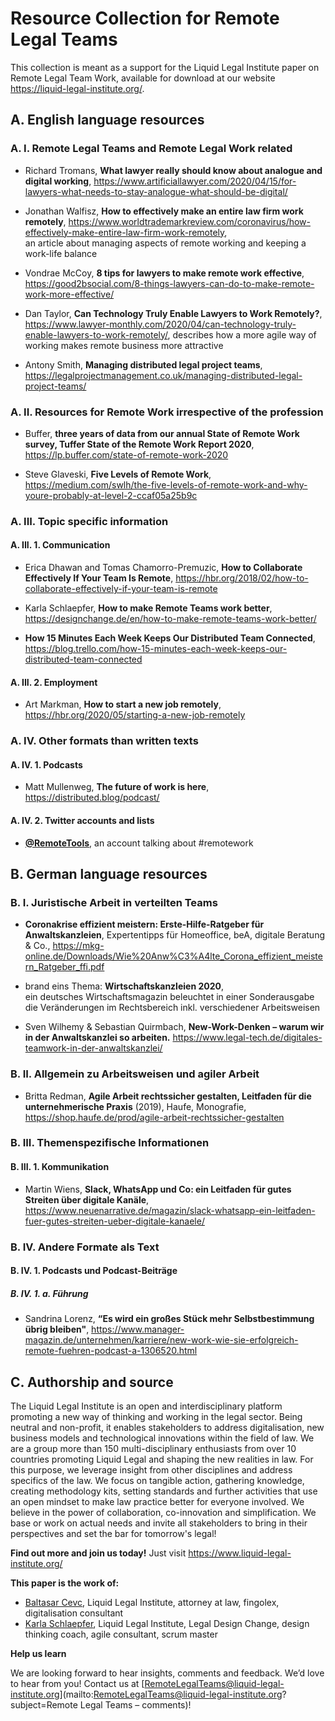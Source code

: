 # Resource Collection for Remote Legal Teams

This collection is meant as a support for the Liquid Legal Institute paper on Remote Legal Team Work, available for download at our website https://liquid-legal-institute.org/. 

## A. English language resources 

### A. I. Remote Legal Teams and Remote Legal Work related 

* Richard Tromans, **What lawyer really should know about analogue and digital working**, https://www.artificiallawyer.com/2020/04/15/for-lawyers-what-needs-to-stay-analogue-what-should-be-digital/ 

* Jonathan Walfisz, **How to effectively make an entire law firm work remotely**, https://www.worldtrademarkreview.com/coronavirus/how-effectively-make-entire-law-firm-work-remotely,  
  an article about managing aspects of remote working and keeping a work-life balance 

* Vondrae McCoy, **8 tips for lawyers to make remote work effective**, https://good2bsocial.com/8-things-lawyers-can-do-to-make-remote-work-more-effective/ 

* Dan Taylor, **Can Technology Truly Enable Lawyers to Work Remotely?**, 
  https://www.lawyer-monthly.com/2020/04/can-technology-truly-enable-lawyers-to-work-remotely/, 
  describes how a more agile way of working makes remote business more attractive 

* Antony Smith, **Managing distributed legal project teams**, https://legalprojectmanagement.co.uk/managing-distributed-legal-project-teams/ 

### A. II. Resources for Remote Work irrespective of the profession 

* Buffer, **three years of data from our annual State of Remote Work survey, Tuffer State of the Remote Work Report 2020**, https://lp.buffer.com/state-of-remote-work-2020    

* Steve Glaveski, **Five Levels of Remote Work**,  
  https://medium.com/swlh/the-five-levels-of-remote-work-and-why-youre-probably-at-level-2-ccaf05a25b9c 

### A. III. Topic specific information 

#### A. III. 1. Communication 

* Erica Dhawan and Tomas Chamorro-Premuzic, **How to Collaborate Effectively If Your Team Is Remote**, https://hbr.org/2018/02/how-to-collaborate-effectively-if-your-team-is-remote 

* Karla Schlaepfer, **How to make Remote Teams work better**, https://designchange.de/en/how-to-make-remote-teams-work-better/ 

* **How 15 Minutes Each Week Keeps Our Distributed Team Connected**, https://blog.trello.com/how-15-minutes-each-week-keeps-our-distributed-team-connected 

#### A. III. 2. Employment 

* Art Markman, **How to start a new job remotely**, 
  https://hbr.org/2020/05/starting-a-new-job-remotely 

### A. IV. Other formats than written texts 

#### A. IV. 1. Podcasts 

* Matt Mullenweg, **The future of work is here**, https://distributed.blog/podcast/ 

#### A. IV. 2. Twitter accounts and lists 

* **[@RemoteTools](https://twitter.com/RemoteTools)**, an account talking about #remotework 

 

 

## B. German language resources 

 

### B. I. Juristische Arbeit in verteilten Teams 

* **Coronakrise effizient meistern: Erste-Hilfe-Ratgeber für Anwaltskanzleien**, 
  Expertentipps für Homeoffice, beA, digitale Beratung & Co., 
  https://mkg-online.de/Downloads/Wie%20Anw%C3%A4lte_Corona_effizient_meistern_Ratgeber_ffi.pdf 

* brand eins Thema: **Wirtschaftskanzleien 2020**,  
  ein deutsches Wirtschaftsmagazin beleuchtet in einer Sonderausgabe die Veränderungen im Rechtsbereich inkl. verschiedener Arbeitsweisen 

* Sven Wilhemy & Sebastian Quirmbach, **New-Work-Denken – warum wir in der Anwaltskanzlei so arbeiten.** https://www.legal-tech.de/digitales-teamwork-in-der-anwaltskanzlei/ 

 

### B. II. Allgemein zu Arbeitsweisen und agiler Arbeit 

* Britta Redman, **Agile Arbeit rechtssicher gestalten, Leitfaden für die unternehmerische Praxis** (2019), Haufe, Monografie, https://shop.haufe.de/prod/agile-arbeit-rechtssicher-gestalten 

 

### B. III. Themenspezifische Informationen 

#### B. III. 1. Kommunikation 

* Martin Wiens, **Slack, WhatsApp und Co: ein Leitfaden für gutes Streiten über digitale Kanäle**, 
  https://www.neuenarrative.de/magazin/slack-whatsapp-ein-leitfaden-fuer-gutes-streiten-ueber-digitale-kanaele/ 

 

### B. IV. Andere Formate als Text 

#### B. IV. 1. Podcasts und Podcast-Beiträge 

##### B. IV. 1. a. Führung 

* Sandrina Lorenz, **“Es wird ein großes Stück mehr Selbstbestimmung übrig bleiben"**, https://www.manager-magazin.de/unternehmen/karriere/new-work-wie-sie-erfolgreich-remote-fuehren-podcast-a-1306520.html 



## C. Authorship and source

The Liquid Legal Institute is an open and interdisciplinary platform promoting a new way of thinking and working in the legal sector. Being neutral and non-profit, it enables stakeholders to address digitalisation, new business models and technological innovations within the field of law. We are a group more than 150 multi-disciplinary enthusiasts from over 10 countries promoting Liquid Legal and shaping the new realities in law. For this purpose, we leverage insight from other disciplines and address specifics of the law. We focus on tangible action, gathering knowledge, creating methodology kits, setting standards and further activities that use an open mindset to make law practice better for everyone involved.
 We believe in the power of collaboration, co-innovation and simplification. We base or work on actual needs and invite all stakeholders to bring in their perspectives and set the bar for tomorrow's legal! 

**Find out more and join us today!**
Just visit https://www.liquid-legal-institute.org/



**This paper is the work of:**

* [Baltasar Cevc](https://fingolex.eu/baltasar-cevc), Liquid Legal Institute,
  attorney at law, fingolex, digitalisation consultant
* [Karla Schlaepfer](https://designchange.de/), Liquid Legal Institute,
  Legal Design Change, design thinking coach, agile consultant, scrum master



**Help us learn**

We are looking forward to hear insights, comments and feedback. We’d love to hear from you!  Contact us at [RemoteLegalTeams@liquid-legal-institute.org](mailto:RemoteLegalTeams@liquid-legal-institute.org?subject=Remote Legal Teams – comments)!
